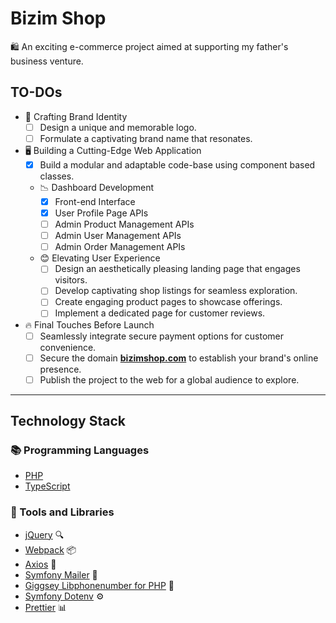 # Bizim Shop

🛍️ An exciting e-commerce project aimed at supporting my father's business venture.

## TO-DOs

- 🌟 Crafting Brand Identity
  - [ ] Design a unique and memorable logo.
  - [ ] Formulate a captivating brand name that resonates.
- 🖥️ Building a Cutting-Edge Web Application
  - [x] Build a modular and adaptable code-base using component based classes.
  - 📉 Dashboard Development
    - [x] Front-end Interface
    - [x] User Profile Page APIs
    - [ ] Admin Product Management APIs
    - [ ] Admin User Management APIs
    - [ ] Admin Order Management APIs
  - 😊 Elevating User Experience
    - [ ] Design an aesthetically pleasing landing page that engages visitors.
    - [ ] Develop captivating shop listings for seamless exploration.
    - [ ] Create engaging product pages to showcase offerings.
    - [ ] Implement a dedicated page for customer reviews.
- 🔥 Final Touches Before Launch
  - [ ] Seamlessly integrate secure payment options for customer convenience.
  - [ ] Secure the domain **[ bizimshop.com](http://bizimshop.com/)** to establish your brand's online presence.
  - [ ] Publish the project to the web for a global audience to explore.

---

## Technology Stack

### 📚 Programming Languages

- [PHP](https://www.php.net/)
- [TypeScript](https://www.typescriptlang.org/)

### 🔧 Tools and Libraries

- [jQuery](https://jquery.com/) 🔍
- [Webpack](https://webpack.js.org/) 📦
- [Axios](https://axios-http.com/) 🔑
- [Symfony Mailer](https://symfony.com/doc/current/mailer.html) 📧
- [Giggsey Libphonenumber for PHP](https://github.com/giggsey/libphonenumber-for-php) 📲
- [Symfony Dotenv](https://symfony.com/components/Dotenv) ⚙️
- [Prettier](https://prettier.io/) 📊
